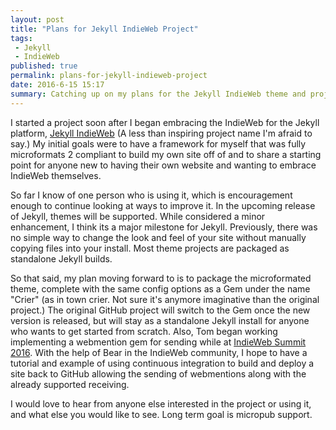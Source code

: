 ```yaml
---
layout: post
title: "Plans for Jekyll IndieWeb Project"
tags:
 - Jekyll
 - IndieWeb
published: true
permalink: plans-for-jekyll-indieweb-project
date: 2016-6-15 15:17
summary: Catching up on my plans for the Jekyll IndieWeb theme and project I started.
---
```

I started a project soon after I began embracing the IndieWeb for the Jekyll platform, [Jekyll IndieWeb](https://github.com/miklb/jekyll-indieweb) (A less than inspiring project name I'm afraid to say.) My initial goals were to have a framework for myself that was fully microformats 2 compliant to build my own site off of and to share a starting point for anyone new to having their own website and wanting to embrace IndieWeb themselves.

So far I know of one person who is using it, which is encouragement enough to continue looking at ways to improve it. In the upcoming release of Jekyll, themes will be supported. While considered a minor enhancement, I think its a major milestone for Jekyll. Previously, there was no simple way to change the look and feel of your site without manually copying files into your install. Most theme projects are packaged as standalone Jekyll builds.

So that said, my plan moving forward to is to package the microformated theme, complete with the same config options as a Gem under the name "Crier" (as in town crier. Not sure it's anymore imaginative than the original project.) The original GitHub project will switch to the Gem once the new version is released, but will stay as a standalone Jekyll install for anyone who wants to get started from scratch. Also, Tom began working implementing a webmention gem for sending while at [IndieWeb Summit 2016](https://herestomwiththeweather.com/2016/06/07/indieweb-summit-2016-demos/). With the help of Bear in the IndieWeb community, I hope to have a tutorial and example of using continuous integration to build and deploy a site back to GitHub allowing the sending of webmentions along with the already supported receiving.

I would love to hear from anyone else interested in the project or using it, and what else you would like to see. Long term goal is micropub support.


<a href="https://brid.gy/publish/twitter"></a>
